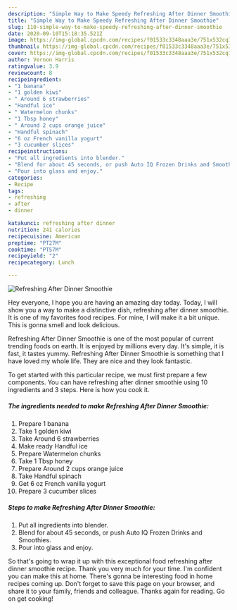 ```yaml
---
description: "Simple Way to Make Speedy Refreshing After Dinner Smoothie"
title: "Simple Way to Make Speedy Refreshing After Dinner Smoothie"
slug: 110-simple-way-to-make-speedy-refreshing-after-dinner-smoothie
date: 2020-09-10T15:18:35.521Z
image: https://img-global.cpcdn.com/recipes/f01533c3348aaa3e/751x532cq70/refreshing-after-dinner-smoothie-recipe-main-photo.jpg
thumbnail: https://img-global.cpcdn.com/recipes/f01533c3348aaa3e/751x532cq70/refreshing-after-dinner-smoothie-recipe-main-photo.jpg
cover: https://img-global.cpcdn.com/recipes/f01533c3348aaa3e/751x532cq70/refreshing-after-dinner-smoothie-recipe-main-photo.jpg
author: Vernon Harris
ratingvalue: 3.9
reviewcount: 8
recipeingredient:
- "1 banana"
- "1 golden kiwi"
- " Around 6 strawberries"
- "Handful ice"
- " Watermelon chunks"
- "1 Tbsp honey"
- " Around 2 cups orange juice"
- "Handful spinach"
- "6 oz French vanilla yogurt"
- "3 cucumber slices"
recipeinstructions:
- "Put all ingredients into blender."
- "Blend for about 45 seconds, or push Auto IQ Frozen Drinks and Smoothies."
- "Pour into glass and enjoy."
categories:
- Recipe
tags:
- refreshing
- after
- dinner

katakunci: refreshing after dinner 
nutrition: 241 calories
recipecuisine: American
preptime: "PT27M"
cooktime: "PT57M"
recipeyield: "2"
recipecategory: Lunch

---
```



![Refreshing After Dinner Smoothie](https://img-global.cpcdn.com/recipes/f01533c3348aaa3e/751x532cq70/refreshing-after-dinner-smoothie-recipe-main-photo.jpg)

Hey everyone, I hope you are having an amazing day today. Today, I will show you a way to make a distinctive dish, refreshing after dinner smoothie. It is one of my favorites food recipes. For mine, I will make it a bit unique. This is gonna smell and look delicious.



Refreshing After Dinner Smoothie is one of the most popular of current trending foods on earth. It is enjoyed by millions every day. It's simple, it is fast, it tastes yummy. Refreshing After Dinner Smoothie is something that I have loved my whole life. They are nice and they look fantastic.


To get started with this particular recipe, we must first prepare a few components. You can have refreshing after dinner smoothie using 10 ingredients and 3 steps. Here is how you cook it.

##### The ingredients needed to make Refreshing After Dinner Smoothie:

1. Prepare 1 banana
1. Take 1 golden kiwi
1. Take  Around 6 strawberries
1. Make ready Handful ice
1. Prepare  Watermelon chunks
1. Take 1 Tbsp honey
1. Prepare  Around 2 cups orange juice
1. Take Handful spinach
1. Get 6 oz French vanilla yogurt
1. Prepare 3 cucumber slices




##### Steps to make Refreshing After Dinner Smoothie:

1. Put all ingredients into blender.
1. Blend for about 45 seconds, or push Auto IQ Frozen Drinks and Smoothies.
1. Pour into glass and enjoy.




So that's going to wrap it up with this exceptional food refreshing after dinner smoothie recipe. Thank you very much for your time. I'm confident you can make this at home. There's gonna be interesting food in home recipes coming up. Don't forget to save this page on your browser, and share it to your family, friends and colleague. Thanks again for reading. Go on get cooking!
